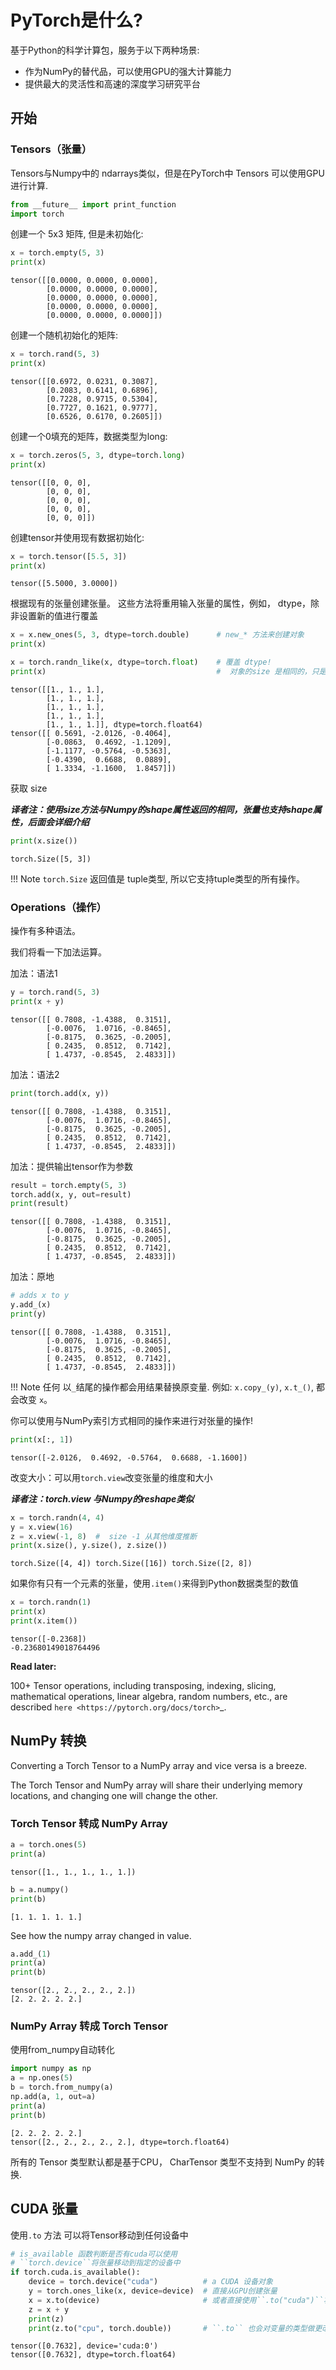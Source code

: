 PyTorch是什么?
================

基于Python的科学计算包，服务于以下两种场景:

-  作为NumPy的替代品，可以使用GPU的强大计算能力
-  提供最大的灵活性和高速的深度学习研究平台
    

开始
---------------

### Tensors（张量）

Tensors与Numpy中的 ndarrays类似，但是在PyTorch中
Tensors 可以使用GPU进行计算.

```python
from __future__ import print_function
import torch
```

创建一个 5x3 矩阵, 但是未初始化:

```python
x = torch.empty(5, 3)
print(x)
```

    tensor([[0.0000, 0.0000, 0.0000],
            [0.0000, 0.0000, 0.0000],
            [0.0000, 0.0000, 0.0000],
            [0.0000, 0.0000, 0.0000],
            [0.0000, 0.0000, 0.0000]])
    

创建一个随机初始化的矩阵:

```python
x = torch.rand(5, 3)
print(x)
```

    tensor([[0.6972, 0.0231, 0.3087],
            [0.2083, 0.6141, 0.6896],
            [0.7228, 0.9715, 0.5304],
            [0.7727, 0.1621, 0.9777],
            [0.6526, 0.6170, 0.2605]])
    

创建一个0填充的矩阵，数据类型为long:

```python
x = torch.zeros(5, 3, dtype=torch.long)
print(x)
```

    tensor([[0, 0, 0],
            [0, 0, 0],
            [0, 0, 0],
            [0, 0, 0],
            [0, 0, 0]])
    

创建tensor并使用现有数据初始化:

```python
x = torch.tensor([5.5, 3])
print(x)
```

    tensor([5.5000, 3.0000])
    

根据现有的张量创建张量。 这些方法将重用输入张量的属性，例如， dtype，除非设置新的值进行覆盖


```python
x = x.new_ones(5, 3, dtype=torch.double)      # new_* 方法来创建对象
print(x)

x = torch.randn_like(x, dtype=torch.float)    # 覆盖 dtype!
print(x)                                      #  对象的size 是相同的，只是值和类型发生了变化
```

    tensor([[1., 1., 1.],
            [1., 1., 1.],
            [1., 1., 1.],
            [1., 1., 1.],
            [1., 1., 1.]], dtype=torch.float64)
    tensor([[ 0.5691, -2.0126, -0.4064],
            [-0.0863,  0.4692, -1.1209],
            [-1.1177, -0.5764, -0.5363],
            [-0.4390,  0.6688,  0.0889],
            [ 1.3334, -1.1600,  1.8457]])
    

获取 size

***译者注：使用size方法与Numpy的shape属性返回的相同，张量也支持shape属性，后面会详细介绍***


```python
print(x.size())
```

    torch.Size([5, 3])


!!! Note
    ```torch.Size``` 返回值是 tuple类型, 所以它支持tuple类型的所有操作。

### Operations（操作）

操作有多种语法。 

我们将看一下加法运算。

加法：语法1

```python
y = torch.rand(5, 3)
print(x + y)
```

    tensor([[ 0.7808, -1.4388,  0.3151],
            [-0.0076,  1.0716, -0.8465],
            [-0.8175,  0.3625, -0.2005],
            [ 0.2435,  0.8512,  0.7142],
            [ 1.4737, -0.8545,  2.4833]])
    

加法：语法2

```python
print(torch.add(x, y))
```

    tensor([[ 0.7808, -1.4388,  0.3151],
            [-0.0076,  1.0716, -0.8465],
            [-0.8175,  0.3625, -0.2005],
            [ 0.2435,  0.8512,  0.7142],
            [ 1.4737, -0.8545,  2.4833]])
    

加法：提供输出tensor作为参数

```python
result = torch.empty(5, 3)
torch.add(x, y, out=result)
print(result)
```

    tensor([[ 0.7808, -1.4388,  0.3151],
            [-0.0076,  1.0716, -0.8465],
            [-0.8175,  0.3625, -0.2005],
            [ 0.2435,  0.8512,  0.7142],
            [ 1.4737, -0.8545,  2.4833]])
    

加法：原地

```python
# adds x to y
y.add_(x)
print(y)
```

    tensor([[ 0.7808, -1.4388,  0.3151],
            [-0.0076,  1.0716, -0.8465],
            [-0.8175,  0.3625, -0.2005],
            [ 0.2435,  0.8512,  0.7142],
            [ 1.4737, -0.8545,  2.4833]])


!!! Note
    任何 以```_```结尾的操作都会用结果替换原变量.
    例如: ```x.copy_(y)```, ```x.t_()```, 都会改变 ```x```。

你可以使用与NumPy索引方式相同的操作来进行对张量的操作!

```python
print(x[:, 1])
```
    tensor([-2.0126,  0.4692, -0.5764,  0.6688, -1.1600])
    

改变大小：可以用```torch.view```改变张量的维度和大小

***译者注：torch.view 与Numpy的reshape类似***

```python
x = torch.randn(4, 4)
y = x.view(16)
z = x.view(-1, 8)  #  size -1 从其他维度推断
print(x.size(), y.size(), z.size())
```
    torch.Size([4, 4]) torch.Size([16]) torch.Size([2, 8])
    

如果你有只有一个元素的张量，使用``.item()``来得到Python数据类型的数值

```python
x = torch.randn(1)
print(x)
print(x.item())
```

    tensor([-0.2368])
    -0.23680149018764496
    

**Read later:**

  100+ Tensor operations, including transposing, indexing, slicing,
  mathematical operations, linear algebra, random numbers, etc.,
  are described
  `here <https://pytorch.org/docs/torch>`_.

NumPy 转换
------------

Converting a Torch Tensor to a NumPy array and vice versa is a breeze.

The Torch Tensor and NumPy array will share their underlying memory
locations, and changing one will change the other.

### Torch Tensor 转成 NumPy Array

```python
a = torch.ones(5)
print(a)
```

    tensor([1., 1., 1., 1., 1.])
    

```python
b = a.numpy()
print(b)
```

    [1. 1. 1. 1. 1.]
    

See how the numpy array changed in value.


```python
a.add_(1)
print(a)
print(b)
```

    tensor([2., 2., 2., 2., 2.])
    [2. 2. 2. 2. 2.]
    

### NumPy Array 转成 Torch Tensor

使用from_numpy自动转化

```python
import numpy as np
a = np.ones(5)
b = torch.from_numpy(a)
np.add(a, 1, out=a)
print(a)
print(b)
```

    [2. 2. 2. 2. 2.]
    tensor([2., 2., 2., 2., 2.], dtype=torch.float64)
    


所有的 Tensor 类型默认都是基于CPU， CharTensor 类型不支持到
NumPy 的转换.  

CUDA 张量
------------

使用```.to``` 方法 可以将Tensor移动到任何设备中


```python
# is_available 函数判断是否有cuda可以使用
# ``torch.device``将张量移动到指定的设备中
if torch.cuda.is_available():
    device = torch.device("cuda")          # a CUDA 设备对象
    y = torch.ones_like(x, device=device)  # 直接从GPU创建张量
    x = x.to(device)                       # 或者直接使用``.to("cuda")``将张量移动到cuda中
    z = x + y
    print(z)
    print(z.to("cpu", torch.double))       # ``.to`` 也会对变量的类型做更改
```
    tensor([0.7632], device='cuda:0')
    tensor([0.7632], dtype=torch.float64)
    
